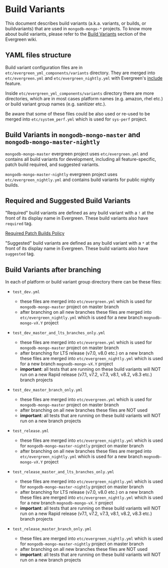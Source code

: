 # Build Variants

This document describes build variants (a.k.a. variants, or builds, or buildvariants) that are used in `mongodb-mongo-*` projects.
To know more about build variants, please refer to the [Build Variants](https://docs.devprod.prod.corp.mongodb.com/evergreen/Project-Configuration/Project-Configuration-Files#build-variants) section of the Evergreen wiki.

## YAML files structure

Build variant configuration files are in `etc/evergreen_yml_components/variants` directory.
They are merged into `etc/evergreen.yml` and `etc/evergreen_nightly.yml` with Evergreen's [include](https://docs.devprod.prod.corp.mongodb.com/evergreen/Project-Configuration/Project-Configuration-Files#include) feature.

Inside `etc/evergreen_yml_components/variants` directory there are more directories,
which are in most cases platform names (e.g. amazon, rhel etc.) or build variant group names (e.g. sanitizer etc.).

Be aware that some of these files could be also used or re-used to be merged into `etc/system_perf.yml` which is used for `sys-perf` project.

## Build Variants in `mongodb-mongo-master` and `mongodb-mongo-master-nightly`

`mongodb-mongo-master` evergreen project uses `etc/evergreen.yml` and contains all build variants for development, including all feature-specific, patch build required, and suggested variants.

`mongodb-mongo-master-nightly` evergreen project uses `etc/evergreen_nightly.yml` and contains build variants for public nightly builds.

## Required and Suggested Build Variants

"Required" build variants are defined as any build variant with a `!` at the front of its display name in Evergreen.
These build variants also have `required` tag.

[Required Patch Builds Policy](https://wiki.corp.mongodb.com/display/KERNEL/Required+Patch+Builds+Policy)

"Suggested" build variants are defined as any build variant with a `*` at the front of its display name in Evergreen.
These build variants also have `suggested` tag.

## Build Variants after branching

In each of platform or build variant group directory there can be these files:

- `test_dev.yml`

  - these files are merged into `etc/evergreen.yml` which is used for `mongodb-mongo-master` project on master branch
  - after branching on all new branches these files are merged into `etc/evergreen_nightly.yml` which is used for a new branch `mognodb-mongo-vX.Y` project

- `test_dev_master_and_lts_branches_only.yml`

  - these files are merged into `etc/evergreen.yml` which is used for `mongodb-mongo-master` project on master branch
  - after branching for LTS release (v7.0, v8.0 etc.) on a new branch these files are merged into `etc/evergreen_nightly.yml` which is used for a new branch `mognodb-mongo-vX.Y` project
  - **important**: all tests that are running on these build variants will NOT run on a new Rapid release (v7.1, v7.2, v7.3, v8.1, v8.2, v8.3 etc.) branch projects

- `test_dev_master_branch_only.yml`

  - these files are merged into `etc/evergreen.yml` which is used for `mongodb-mongo-master` project on master branch
  - after branching on all new branches these files are NOT used
  - **important**: all tests that are running on these build variants will NOT run on a new branch projects

- `test_release.yml`

  - these files are merged into `etc/evergreen_nightly.yml` which is used for `mongodb-mongo-master-nightly` project on master branch
  - after branching on all new branches these files are merged into `etc/evergreen_nightly.yml` which is used for a new branch `mognodb-mongo-vX.Y` project

- `test_release_master_and_lts_branches_only.yml`

  - these files are merged into `etc/evergreen_nightly.yml` which is used for `mongodb-mongo-master-nightly` project on master branch
  - after branching for LTS release (v7.0, v8.0 etc.) on a new branch these files are merged into `etc/evergreen_nightly.yml` which is used for a new branch `mognodb-mongo-vX.Y` project
  - **important**: all tests that are running on these build variants will NOT run on a new Rapid release (v7.1, v7.2, v7.3, v8.1, v8.2, v8.3 etc.) branch projects

- `test_release_master_branch_only.yml`

  - these files are merged into `etc/evergreen_nightly.yml` which is used for `mongodb-mongo-master-nightly` project on master branch
  - after branching on all new branches these files are NOT used
  - **important**: all tests that are running on these build variants will NOT run on a new branch projects
